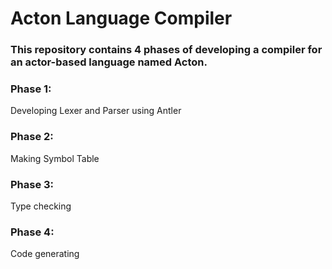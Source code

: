 # Acton Language Compiler

### This repository contains 4 phases of developing a compiler for an actor-based language named Acton.

### Phase 1: 
  Developing Lexer and Parser using Antler 
### Phase 2:
  Making Symbol Table 
### Phase 3:
  Type checking
### Phase 4:
  Code generating

